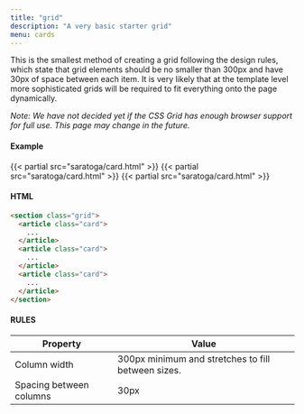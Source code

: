 ```yaml
---
title: "grid"
description: "A very basic starter grid"
menu: cards
---
```


This is the smallest method of creating a grid following the design rules, which state that grid elements should be no smaller than 300px and have 30px of space between each item. It is very likely that at the template level more sophisticated grids will be required to fit everything onto the page dynamically.

*Note: We have not decided yet if the CSS Grid has enough browser support for full use. This page may change in the future.*

#### Example
<div class="example grid">
  {{< partial src="saratoga/card.html" >}}
  {{< partial src="saratoga/card.html" >}}
  {{< partial src="saratoga/card.html" >}}
</div>

#### HTML
```html
<section class="grid">
  <article class="card"> 
    ...  
  </article>
  <article class="card"> 
    ...  
  </article>
  <article class="card"> 
    ...  
  </article>
</section>
```

#### RULES

Property | Value
--- | ---
Column width | 300px minimum and stretches to fill between sizes.
Spacing between columns | 30px
